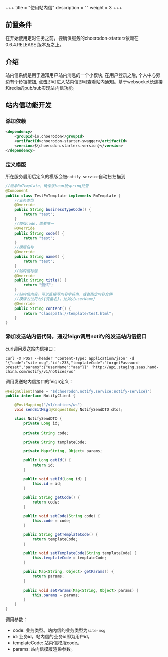 ﻿+++
title = "使用站内信"
description = ""
weight = 3
+++

## 前置条件

在开始使用定时任务之前，要确保服务的choerodon-starters依赖在0.6.4.RELEASE 版本及之上。

## 介绍

站内信系统是用于通知用户站内消息的一个小模块, 在用户登录之后, 个人中心旁边有个铃铛按钮, 点击即可进入站内信即可查看站内通知。基于websocket长连接和redis的pub/sub实现站内信功能。

## 站内信功能开发

### 添加依赖

```xml
<dependency>
    <groupId>io.choerodon</groupId>
    <artifactId>choerodon-starter-swagger</artifactId>
    <version>${choerodon.starters.version}</version>
</dependency>
```

### 定义模版

所在服务启用后定义的模版会被`notify-service`自动扫扫描到

```java
//继承PmTemplate，确保该bean被spring托管
@Component
public class TestPmTemplate implements PmTemplate {
    //业务类型
    @Override
    public String businessTypeCode() {
        return "test";
    }
    //模版code，需要唯一
    @Override
    public String code() {
        return "test";
    }
    //模版名称
    @Override
    public String name() {
        return "test";
    }
    //站内信标题
    @Override
    public String title() {
        return "测试";
    }
    //站内信内容。可以直接写内容字符串，或者指定内容文件
    //模版占位符为${变量名}，比如${userName}
    @Override
    public String content() {
        return "classpath://template/test.html";
    }
}
```

### 添加发送站内信代码，通过feign调用notify的发送站内信接口

curl调用发送站内信接口：
```
curl -X POST --header 'Content-Type: application/json' -d '{"code":"site-msg","id":233,"templateCode":"forgetPassword-preset","params":{"userName":"aaa"}}' 'http://api.staging.saas.hand-china.com/notify/v1/notices/ws'
```

调用发送站内信接口的feign定义：

```java
@FeignClient(name = "${choerodon.notify.service:notify-service}")
public interface NotifyClient {

    @PostMapping("/v1/notices/ws")
    void sendSitMsg(@RequestBody NotifySendDTO dto);

    class NotifySendDTO {
        private Long id;
        
        private String code;

        private String templateCode;

        private Map<String, Object> params;

        public Long getId() {
            return id;
        }

        public void setId(Long id) {
            this.id = id;
        }

        public String getCode() {
            return code;
        }

        public void setCode(String code) {
            this.code = code;
        }

        public String getTemplateCode() {
            return templateCode;
        }

        public void setTemplateCode(String templateCode) {
            this.templateCode = templateCode;
        }

        public Map<String, Object> getParams() {
            return params;
        }

        public void setParams(Map<String, Object> params) {
            this.params = params;
        }
    }
}
```

调用参数：

- code: 业务类型。站内信的业务类型为`site-msg`
- id: 业务id。站内信的业务id即为用户id。
- templateCode: 站内信模版code。
- params: 站内信模版渲染参数。




